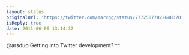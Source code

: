 ```yaml
---
layout: status
originalUrl: 'https://twitter.com/marcgg/status/77725077822648320'
isReply: true
date: 2011-06-06 13:14:37
---
```


@arsduo Getting into Twitter development? ^^
